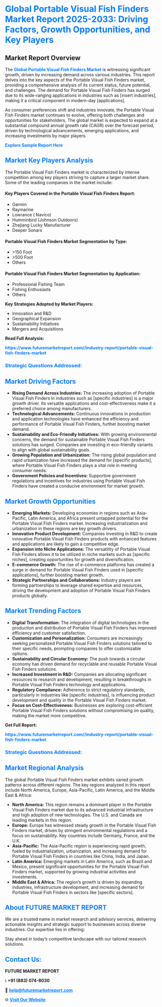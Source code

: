 <h1 style="color: #007BFF;">Global Portable Visual Fish Finders Market Report 2025-2033: Driving Factors, Growth Opportunities, and Key Players</h1>

<section id="overview">
<h2>Market Report Overview</h2>
<p>The <a href="https://www.futuremarketreport.com//industry-report/portable-visual-fish-finders-market" style="color: #007BFF; text-decoration: none;"><strong>Global Portable Visual Fish Finders Market</strong></a> is witnessing significant growth, driven by increasing demand across various industries. This report delves into the key aspects of the Portable Visual Fish Finders market, providing a comprehensive analysis of its current status, future potential, and challenges. The demand for Portable Visual Fish Finders has surged due to its wide-ranging applications in industries such as [insert industries], making it a critical component in modern-day [applications].</p>
<p>As consumer preferences shift and industries innovate, the Portable Visual Fish Finders market continues to evolve, offering both challenges and opportunities for stakeholders. The global market is expected to expand at a substantial compound annual growth rate (CAGR) over the forecast period, driven by technological advancements, emerging applications, and increasing investments by major players.</p>
</section>

<section id="overview">
<p><a href="https://www.futuremarketreport.com//request-sample/reportId=81984" style="color: #007BFF; text-decoration: none;"><strong>Explore Sample Report Here</strong></a></p>
</section>

<section id="key-players">
<h2 style="color: #007BFF;">Market Key Players Analysis</h2>
<p>The Portable Visual Fish Finders market is characterized by intense competition among key players striving to capture a larger market share. Some of the leading companies in the market include:</p>
<h4>Key Players Covered in the Portable Visual Fish Finders Report:</h4>
<ul><li>Garmin</li><li>Raymarine</li><li>Lowrance ( Navico)</li><li>Humminbird (Johnson Outdoors)</li><li>Zhejiang Lucky Manufacturer</li><li>Deeper Sonars</li></ul>
<h4>Portable Visual Fish Finders Market Segmentation by Type:</h4>
<ul><li>&gt;150 Foot</li><li>&gt;500 Foot</li><li>Others</li></ul>

<h4>Portable Visual Fish Finders Market Segmentation by Application:</h4>
<ul><li>Professional Fishing Team</li><li>Fishing Enthusiasts</li><li>Others</li></ul>
<p><strong>Key Strategies Adopted by Market Players:</strong></p>
<ul>
<li>Innovation and R&D</li>
<li>Geographical Expansion</li>
<li>Sustainability Initiatives</li>
<li>Mergers and Acquisitions</li>
</ul>
</section>

<section>
<p><strong>Read Full Analysis: </strong></p><a href="https://www.futuremarketreport.com//industry-report/portable-visual-fish-finders-market" style="color: #007BFF; text-decoration: none;"><strong>https://www.futuremarketreport.com//industry-report/portable-visual-fish-finders-market</strong></a>
<h3 style="color: #007BFF;">Strategic Questions Addressed:</h3>
</section>

<section id="driving-factors">
<h2 style="color: #007BFF;">Market Driving Factors</h2>
<ul>
<li><strong>Rising Demand Across Industries:</strong> The increasing adoption of Portable Visual Fish Finders in industries such as [specific industries] is a major growth driver. Its versatile applications and cost-effectiveness make it a preferred choice among manufacturers.</li>
<li><strong>Technological Advancements:</strong> Continuous innovations in production and application technologies have enhanced the efficiency and performance of Portable Visual Fish Finders, further boosting market demand.</li>
<li><strong>Sustainability and Eco-Friendly Initiatives:</strong> With growing environmental concerns, the demand for sustainable Portable Visual Fish Finders solutions has surged. Companies are investing in eco-friendly variants to align with global sustainability goals.</li>
<li><strong>Growing Population and Urbanization:</strong> The rising global population and rapid urbanization have increased the demand for [specific products], where Portable Visual Fish Finders plays a vital role in meeting consumer needs.</li>
<li><strong>Government Policies and Incentives:</strong> Supportive government regulations and incentives for industries using Portable Visual Fish Finders have created a conducive environment for market growth.</li>
</ul>
</section>

<section id="growth-opportunities">
<h2 style="color: #007BFF;">Market Growth Opportunities</h2>
<ul>
<li><strong>Emerging Markets:</strong> Developing economies in regions such as Asia-Pacific, Latin America, and Africa present untapped potential for the Portable Visual Fish Finders market. Increasing industrialization and urbanization in these regions are key growth drivers.</li>
<li><strong>Innovative Product Development:</strong> Companies investing in R&D to create innovative Portable Visual Fish Finders products with enhanced features and applications are likely to gain a competitive edge.</li>
<li><strong>Expansion into Niche Applications:</strong> The versatility of Portable Visual Fish Finders allows it to be utilized in niche markets such as [specific niches], creating opportunities for growth and diversification.</li>
<li><strong>E-commerce Growth:</strong> The rise of e-commerce platforms has created a surge in demand for Portable Visual Fish Finders used in [specific applications], further boosting market growth.</li>
<li><strong>Strategic Partnerships and Collaborations:</strong> Industry players are forming partnerships to leverage shared expertise and resources, driving the development and adoption of Portable Visual Fish Finders products globally.</li>
</ul>
</section>

<section id="trending-factors">
<h2 style="color: #007BFF;">Market Trending Factors</h2>
<ul>
<li><strong>Digital Transformation:</strong> The integration of digital technologies in the production and distribution of Portable Visual Fish Finders has improved efficiency and customer satisfaction.</li>
<li><strong>Customization and Personalization:</strong> Consumers are increasingly seeking personalized Portable Visual Fish Finders solutions tailored to their specific needs, prompting companies to offer customizable options.</li>
<li><strong>Sustainability and Circular Economy:</strong> The push towards a circular economy has driven demand for recyclable and reusable Portable Visual Fish Finders solutions.</li>
<li><strong>Increased Investment in R&D:</strong> Companies are allocating significant resources to research and development, resulting in breakthroughs in Portable Visual Fish Finders technology and applications.</li>
<li><strong>Regulatory Compliance:</strong> Adherence to strict regulatory standards, particularly in industries like [specific industries], is influencing product development and quality in the Portable Visual Fish Finders market.</li>
<li><strong>Focus on Cost-Effectiveness:</strong> Businesses are exploring cost-efficient Portable Visual Fish Finders solutions without compromising on quality, making the market more competitive.</li>
</ul>
</section>

<section>
<p><strong>Get Full Report: </strong></p><a href="https://www.futuremarketreport.com//industry-report/portable-visual-fish-finders-market" style="color: #007BFF; text-decoration: none;"><strong>https://www.futuremarketreport.com//industry-report/portable-visual-fish-finders-market</strong></a>
<h3 style="color: #007BFF;">Strategic Questions Addressed:</h3>
</section>


<section id="regional-analysis">
<h2 style="color: #007BFF;">Market Regional Analysis</h2>
<p>The global Portable Visual Fish Finders market exhibits varied growth patterns across different regions. The key regions analyzed in this report include North America, Europe, Asia-Pacific, Latin America, and the Middle East & Africa:</p>
<ul>
<li><strong>North America:</strong> This region remains a dominant player in the Portable Visual Fish Finders market due to its advanced industrial infrastructure and high adoption of new technologies. The U.S. and Canada are leading markets in this region.</li>
<li><strong>Europe:</strong> Europe has witnessed steady growth in the Portable Visual Fish Finders market, driven by stringent environmental regulations and a focus on sustainability. Key countries include Germany, France, and the U.K.</li>
<li><strong>Asia-Pacific:</strong> The Asia-Pacific region is experiencing rapid growth, fueled by industrialization, urbanization, and increasing demand for Portable Visual Fish Finders in countries like China, India, and Japan.</li>
<li><strong>Latin America:</strong> Emerging markets in Latin America, such as Brazil and Mexico, present significant opportunities for the Portable Visual Fish Finders market, supported by growing industrial activities and investments.</li>
<li><strong>Middle East & Africa:</strong> The region’s growth is driven by expanding industries, infrastructure development, and increasing demand for Portable Visual Fish Finders in sectors like [specific sectors].</li>
</ul>
</section>

<footer>
<h2 style="color: #007BFF;">About FUTURE MARKET REPORT</h2>
<p>We are a trusted name in market research and advisory services, delivering actionable insights and strategic support to businesses across diverse industries. Our expertise lies in offering:</p>

<p>Stay ahead in today’s competitive landscape with our tailored research solutions.</p>

<h2 style="color: #007BFF;">Contact Us:</h2>
<p><strong>FUTURE MARKET REPORT</strong></p>
<p>📞 <strong>+91 (883) 074-8030</strong></p>
<p>📧 <strong><a href="mailto:help@futuremarketreport.com" style="color: #007BFF;">help@futuremarketreport.com</a></strong></p>
<p>🌐 <strong><a href="https://www.futuremarketreport.com/" style="color: #007BFF;">Visit Our Website</a></strong></p>
</footer>